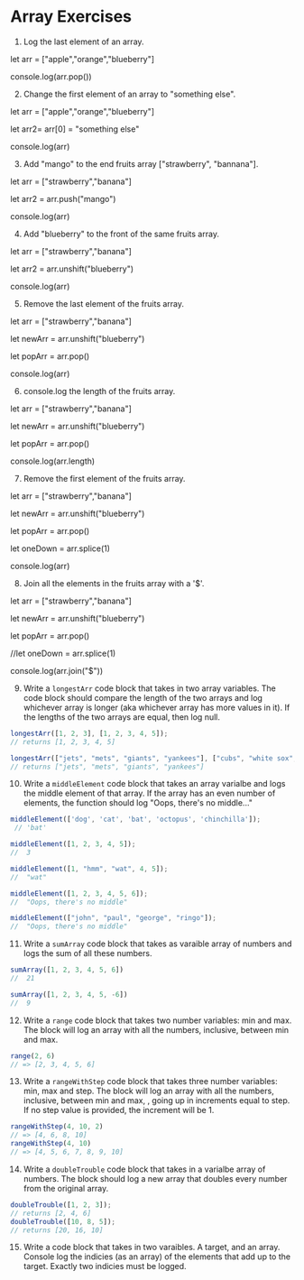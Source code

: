 # Array Exercises

1. Log the last element of an array.

let arr = ["apple","orange","blueberry"]

console.log(arr.pop())





2. Change the first element of an array to "something else".

let arr = ["apple","orange","blueberry"]

let arr2= arr[0] = "something else"

console.log(arr)




3. Add "mango" to the end fruits array ["strawberry", "bannana"].

let arr = ["strawberry","banana"]

let arr2 = arr.push("mango")

console.log(arr)




4. Add "blueberry" to the front of the same fruits array.

let arr = ["strawberry","banana"]

let arr2 = arr.unshift("blueberry")

console.log(arr)




5. Remove the last element of the fruits array.

let arr = ["strawberry","banana"]

let newArr = arr.unshift("blueberry")

let popArr = arr.pop()

console.log(arr)




6. console.log the length of the fruits array.

let arr = ["strawberry","banana"]

let newArr = arr.unshift("blueberry")

let popArr = arr.pop()

console.log(arr.length)




7. Remove the first element of the fruits array.

let arr = ["strawberry","banana"]

let newArr = arr.unshift("blueberry")

let popArr = arr.pop()

let oneDown = arr.splice(1)

console.log(arr)



8. Join all the elements in the fruits array with a '$'.


let arr = ["strawberry","banana"]

let newArr = arr.unshift("blueberry")

let popArr = arr.pop()

//let oneDown = arr.splice(1)

console.log(arr.join("$"))




9. Write a `longestArr` code block that takes in two array variables. The code block should compare the length of the two arrays and log whichever array is longer (aka whichever array has more values in it). If the lengths of the two arrays are equal, then log null.
```js
longestArr([1, 2, 3], [1, 2, 3, 4, 5]);
// returns [1, 2, 3, 4, 5]

longestArr(["jets", "mets", "giants", "yankees"], ["cubs", "white sox", "bulls"]);
// returns ["jets", "mets", "giants", "yankees"]

```









10. Write a `middleElement` code block that takes an array varialbe and logs the middle element of that array.
If the array has an even number of elements, the function should log "Oops, there's no middle..."

```js
middleElement(['dog', 'cat', 'bat', 'octopus', 'chinchilla']);
 // 'bat'

middleElement([1, 2, 3, 4, 5]);
//  3

middleElement([1, "hmm", "wat", 4, 5]);
//  "wat"

middleElement([1, 2, 3, 4, 5, 6]);
//  "Oops, there's no middle"

middleElement(["john", "paul", "george", "ringo"]);
//  "Oops, there's no middle"
```










11. Write a `sumArray` code block that takes as varaible array of numbers and logs the sum of all these numbers.
```js
sumArray([1, 2, 3, 4, 5, 6])
//  21

sumArray([1, 2, 3, 4, 5, -6])
//  9
```










12. Write a `range` code block that takes two number variables: min and max.
The block will log an array with all the numbers, inclusive, between min and max.
```js
range(2, 6)
// => [2, 3, 4, 5, 6]
```












13. Write a `rangeWithStep` code block that takes three number variables: min, max and step.
The block will log an array with all the numbers, inclusive, between min and max, , going up in increments equal to step.
If no step value is provided, the increment will be 1.
```js
rangeWithStep(4, 10, 2)
// => [4, 6, 8, 10]
rangeWithStep(4, 10)
// => [4, 5, 6, 7, 8, 9, 10]
```












14. Write a `doubleTrouble` code block that takes in a varialbe array of numbers.
The block should log a new array that doubles every number from the original array.
```js
doubleTrouble([1, 2, 3]);
// returns [2, 4, 6]
doubleTrouble([10, 8, 5]);
// returns [20, 16, 10]
```











15. Write a code block that takes in two varaibles. A target, and an array. Console log the indicies (as an array) of the elements that add up to the target. Exactly two indicies must be logged.
